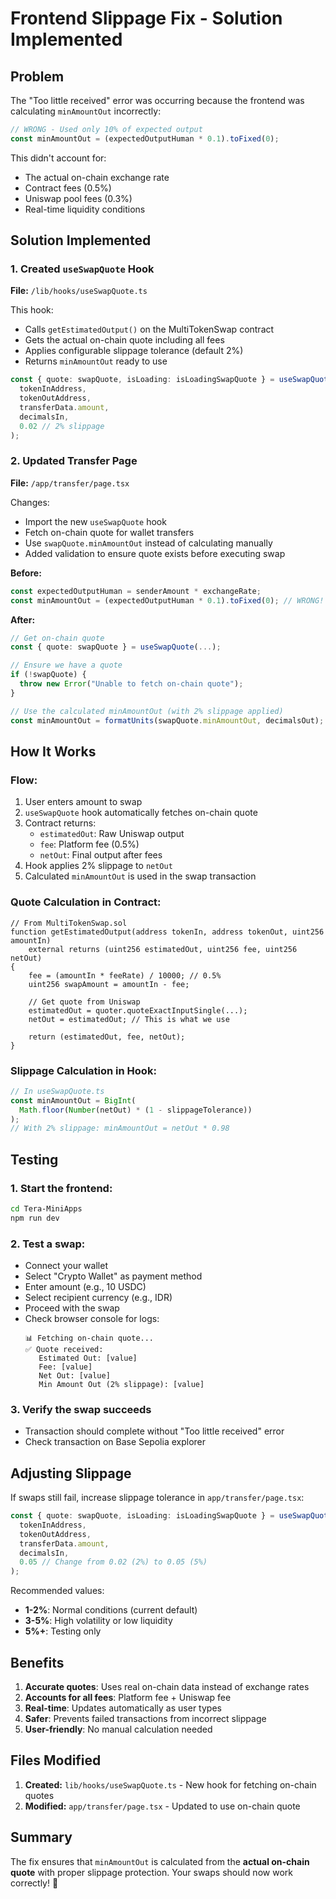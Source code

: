 # Frontend Slippage Fix - Solution Implemented

## Problem
The "Too little received" error was occurring because the frontend was calculating `minAmountOut` incorrectly:
```typescript
// WRONG - Used only 10% of expected output
const minAmountOut = (expectedOutputHuman * 0.1).toFixed(0);
```

This didn't account for:
- The actual on-chain exchange rate
- Contract fees (0.5%)
- Uniswap pool fees (0.3%)
- Real-time liquidity conditions

## Solution Implemented

### 1. Created `useSwapQuote` Hook
**File:** `/lib/hooks/useSwapQuote.ts`

This hook:
- Calls `getEstimatedOutput()` on the MultiTokenSwap contract
- Gets the actual on-chain quote including all fees
- Applies configurable slippage tolerance (default 2%)
- Returns `minAmountOut` ready to use

```typescript
const { quote: swapQuote, isLoading: isLoadingSwapQuote } = useSwapQuote(
  tokenInAddress,
  tokenOutAddress,
  transferData.amount,
  decimalsIn,
  0.02 // 2% slippage
);
```

### 2. Updated Transfer Page
**File:** `/app/transfer/page.tsx`

Changes:
- Import the new `useSwapQuote` hook
- Fetch on-chain quote for wallet transfers
- Use `swapQuote.minAmountOut` instead of calculating manually
- Added validation to ensure quote exists before executing swap

**Before:**
```typescript
const expectedOutputHuman = senderAmount * exchangeRate;
const minAmountOut = (expectedOutputHuman * 0.1).toFixed(0); // WRONG!
```

**After:**
```typescript
// Get on-chain quote
const { quote: swapQuote } = useSwapQuote(...);

// Ensure we have a quote
if (!swapQuote) {
  throw new Error("Unable to fetch on-chain quote");
}

// Use the calculated minAmountOut (with 2% slippage applied)
const minAmountOut = formatUnits(swapQuote.minAmountOut, decimalsOut);
```

## How It Works

### Flow:
1. User enters amount to swap
2. `useSwapQuote` hook automatically fetches on-chain quote
3. Contract returns:
   - `estimatedOut`: Raw Uniswap output
   - `fee`: Platform fee (0.5%)
   - `netOut`: Final output after fees
4. Hook applies 2% slippage to `netOut`
5. Calculated `minAmountOut` is used in the swap transaction

### Quote Calculation in Contract:
```solidity
// From MultiTokenSwap.sol
function getEstimatedOutput(address tokenIn, address tokenOut, uint256 amountIn)
    external returns (uint256 estimatedOut, uint256 fee, uint256 netOut)
{
    fee = (amountIn * feeRate) / 10000; // 0.5%
    uint256 swapAmount = amountIn - fee;

    // Get quote from Uniswap
    estimatedOut = quoter.quoteExactInputSingle(...);
    netOut = estimatedOut; // This is what we use

    return (estimatedOut, fee, netOut);
}
```

### Slippage Calculation in Hook:
```typescript
// In useSwapQuote.ts
const minAmountOut = BigInt(
  Math.floor(Number(netOut) * (1 - slippageTolerance))
);
// With 2% slippage: minAmountOut = netOut * 0.98
```

## Testing

### 1. Start the frontend:
```bash
cd Tera-MiniApps
npm run dev
```

### 2. Test a swap:
- Connect your wallet
- Select "Crypto Wallet" as payment method
- Enter amount (e.g., 10 USDC)
- Select recipient currency (e.g., IDR)
- Proceed with the swap
- Check browser console for logs:
  ```
  📊 Fetching on-chain quote...
  ✅ Quote received:
     Estimated Out: [value]
     Fee: [value]
     Net Out: [value]
     Min Amount Out (2% slippage): [value]
  ```

### 3. Verify the swap succeeds
- Transaction should complete without "Too little received" error
- Check transaction on Base Sepolia explorer

## Adjusting Slippage

If swaps still fail, increase slippage tolerance in `app/transfer/page.tsx`:

```typescript
const { quote: swapQuote, isLoading: isLoadingSwapQuote } = useSwapQuote(
  tokenInAddress,
  tokenOutAddress,
  transferData.amount,
  decimalsIn,
  0.05 // Change from 0.02 (2%) to 0.05 (5%)
);
```

Recommended values:
- **1-2%**: Normal conditions (current default)
- **3-5%**: High volatility or low liquidity
- **5%+**: Testing only

## Benefits

1. **Accurate quotes**: Uses real on-chain data instead of exchange rates
2. **Accounts for all fees**: Platform fee + Uniswap fee
3. **Real-time**: Updates automatically as user types
4. **Safer**: Prevents failed transactions from incorrect slippage
5. **User-friendly**: No manual calculation needed

## Files Modified

1. **Created:** `lib/hooks/useSwapQuote.ts` - New hook for fetching on-chain quotes
2. **Modified:** `app/transfer/page.tsx` - Updated to use on-chain quote

## Summary

The fix ensures that `minAmountOut` is calculated from the **actual on-chain quote** with proper slippage protection. Your swaps should now work correctly! 🎉
